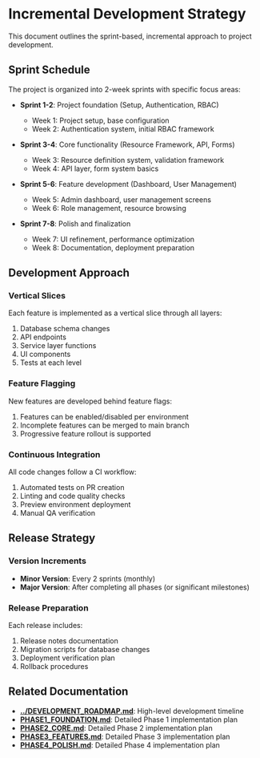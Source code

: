 
# Incremental Development Strategy

This document outlines the sprint-based, incremental approach to project development.

## Sprint Schedule

The project is organized into 2-week sprints with specific focus areas:

- **Sprint 1-2**: Project foundation (Setup, Authentication, RBAC)
  - Week 1: Project setup, base configuration
  - Week 2: Authentication system, initial RBAC framework
  
- **Sprint 3-4**: Core functionality (Resource Framework, API, Forms)
  - Week 3: Resource definition system, validation framework
  - Week 4: API layer, form system basics
  
- **Sprint 5-6**: Feature development (Dashboard, User Management)
  - Week 5: Admin dashboard, user management screens
  - Week 6: Role management, resource browsing
  
- **Sprint 7-8**: Polish and finalization
  - Week 7: UI refinement, performance optimization
  - Week 8: Documentation, deployment preparation

## Development Approach

### Vertical Slices

Each feature is implemented as a vertical slice through all layers:

1. Database schema changes
2. API endpoints
3. Service layer functions
4. UI components
5. Tests at each level

### Feature Flagging

New features are developed behind feature flags:

1. Features can be enabled/disabled per environment
2. Incomplete features can be merged to main branch
3. Progressive feature rollout is supported

### Continuous Integration

All code changes follow a CI workflow:

1. Automated tests on PR creation
2. Linting and code quality checks
3. Preview environment deployment
4. Manual QA verification

## Release Strategy

### Version Increments

- **Minor Version**: Every 2 sprints (monthly)
- **Major Version**: After completing all phases (or significant milestones)

### Release Preparation

Each release includes:

1. Release notes documentation
2. Migration scripts for database changes
3. Deployment verification plan
4. Rollback procedures

## Related Documentation

- **[../DEVELOPMENT_ROADMAP.md](../DEVELOPMENT_ROADMAP.md)**: High-level development timeline
- **[PHASE1_FOUNDATION.md](PHASE1_FOUNDATION.md)**: Detailed Phase 1 implementation plan
- **[PHASE2_CORE.md](PHASE2_CORE.md)**: Detailed Phase 2 implementation plan
- **[PHASE3_FEATURES.md](PHASE3_FEATURES.md)**: Detailed Phase 3 implementation plan
- **[PHASE4_POLISH.md](PHASE4_POLISH.md)**: Detailed Phase 4 implementation plan
